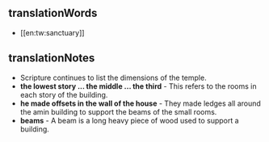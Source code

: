 ## translationWords

* [[en:tw:sanctuary]]

## translationNotes

* Scripture continues to list the dimensions of the temple.
* **the lowest story ... the middle ... the third** - This refers to the rooms in each story of the building.
* **he made offsets in the wall of the house** - They made ledges all around the amin building to support the beams of the small rooms.
* **beams** - A beam is a long heavy piece of wood used to support a building.
